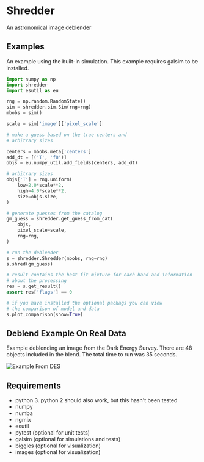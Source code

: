 # Shredder
An astronomical image deblender

## Examples

An example using the built-in simulation.  This example requires galsim to be
installed.

```python
import numpy as np
import shredder
import esutil as eu

rng = np.random.RandomState()
sim = shredder.sim.Sim(rng=rng)
mbobs = sim()

scale = sim['image']['pixel_scale']

# make a guess based on the true centers and
# arbitrary sizes

centers = mbobs.meta['centers']
add_dt = [('T', 'f8')]
objs = eu.numpy_util.add_fields(centers, add_dt)

# arbitrary sizes
objs['T'] = rng.uniform(
    low=2.0*scale**2,
    high=4.0*scale**2,
    size=objs.size,
)

# generate guesses from the catalog
gm_guess = shredder.get_guess_from_cat(
    objs,
    pixel_scale=scale,
    rng=rng,
)

# run the deblender
s = shredder.Shredder(mbobs, rng=rng)
s.shred(gm_guess)

# result contains the best fit mixture for each band and information
# about the processing
res = s.get_result()
assert res['flags'] == 0

# if you have installed the optional packags you can view
# the comparison of model and data
s.plot_comparison(show=True)
```

## Deblend Example On Real Data

Example deblending an image from the Dark Energy Survey.  There
are 48 objects included in the blend.  The total time to run
was 35 seconds.

![Example From DES](https://raw.githubusercontent.com/esheldon/shredder/master/data/example-blend01.png)

## Requirements

- python 3.  python 2 should also work, but this hasn't been tested
- numpy
- numba
- ngmix
- esutil
- pytest (optional for unit tests)
- galsim (optional for simulations and tests)
- biggles (optional for visualization)
- images (optional for visualization)
